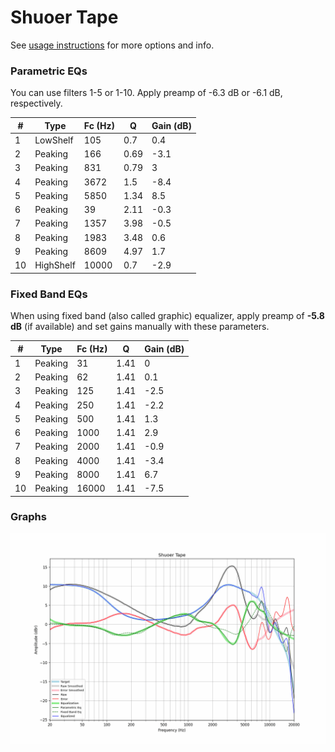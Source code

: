 # Shuoer Tape
See [usage instructions](https://github.com/jaakkopasanen/AutoEq#usage) for more options and info.

### Parametric EQs
You can use filters 1-5 or 1-10. Apply preamp of -6.3 dB or -6.1 dB, respectively.

|   # | Type      |   Fc (Hz) |    Q |   Gain (dB) |
|-----|-----------|-----------|------|-------------|
|   1 | LowShelf  |       105 | 0.7  |         0.4 |
|   2 | Peaking   |       166 | 0.69 |        -3.1 |
|   3 | Peaking   |       831 | 0.79 |         3   |
|   4 | Peaking   |      3672 | 1.5  |        -8.4 |
|   5 | Peaking   |      5850 | 1.34 |         8.5 |
|   6 | Peaking   |        39 | 2.11 |        -0.3 |
|   7 | Peaking   |      1357 | 3.98 |        -0.5 |
|   8 | Peaking   |      1983 | 3.48 |         0.6 |
|   9 | Peaking   |      8609 | 4.97 |         1.7 |
|  10 | HighShelf |     10000 | 0.7  |        -2.9 |

### Fixed Band EQs
When using fixed band (also called graphic) equalizer, apply preamp of **-5.8 dB** (if available) and set gains manually with these parameters.

|   # | Type    |   Fc (Hz) |    Q |   Gain (dB) |
|-----|---------|-----------|------|-------------|
|   1 | Peaking |        31 | 1.41 |         0   |
|   2 | Peaking |        62 | 1.41 |         0.1 |
|   3 | Peaking |       125 | 1.41 |        -2.5 |
|   4 | Peaking |       250 | 1.41 |        -2.2 |
|   5 | Peaking |       500 | 1.41 |         1.3 |
|   6 | Peaking |      1000 | 1.41 |         2.9 |
|   7 | Peaking |      2000 | 1.41 |        -0.9 |
|   8 | Peaking |      4000 | 1.41 |        -3.4 |
|   9 | Peaking |      8000 | 1.41 |         6.7 |
|  10 | Peaking |     16000 | 1.41 |        -7.5 |

### Graphs
![](./Shuoer%20Tape.png)
